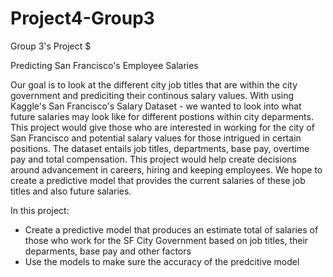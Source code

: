 # Project4-Group3
Group 3's Project $

Predicting San Francisco's Employee Salaries 

Our goal is to look at the different city job titles that are within the city government and prediciting their continous salary values. With using Kaggle's San Francisco's Salary Dataset - we wanted to look into what future salaries may look like for different postions within city deparments. This project would give those who are interested in working for the city of San Francisco and potential salary values for those intrigued in certain positions. The dataset entails job titles, departments, base pay, overtime pay and total compensation. This project would help create decisions around advancement in careers, hiring and keeping employees. We hope to create a predictive model that provides the current salaries of these job titles and also future salaries. 

In this project: 
- Create a predictive model that produces an estimate total of salaries of those who work for the SF City Government based on job titles, their deparments, base pay and other factors
- Use the models to make sure the accuracy of the predcitive model
  

